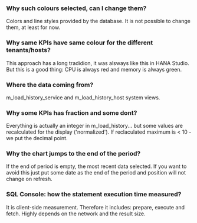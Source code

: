 ### Why such colours selected, can I change them?
Colors and line styles provided by the database. It is not possible to change them, at least for now.

### Why same KPIs have same colour for the different tenants/hosts?
This approach has a long tradidion, it was alsways like this in HANA Studio. But this is a good thing: CPU is always red and memory is always green.

### Where the data coming from?
m_load_history_service and m_load_history_host system views.

### Why some KPIs has fraction and some dont?
Everything is actually an integer in m_load_history... but some values are recalculated for the display ('normalized'). If reclaculated maximum is < 10 - we put the decimal point. 

### Why the chart jumps to the end of the period?
If the end of period is empty,  the most recent data selected. If you want to avoid this just put some date as the end of the period and position will not change on refresh.

### SQL Console: how the statement execution time measured?
It is client-side measurement. Therefore it includes: prepare, execute and fetch. Highly depends on the network and the result size.
